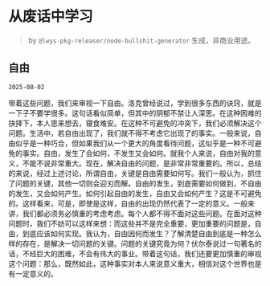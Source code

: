 # 从废话中学习

> by `@lwys-pkg-releaser/node-bullshit-generator` 生成，非商业用途。

## 自由

`2025-08-02`

带着这些问题，我们来审视一下自由。洛克曾经说过，学到很多东西的诀窍，就是一下子不要学很多。这句话看似简单，但其中的阴郁不禁让人深思。在这种困难的抉择下，本人思来想去，寝食难安。在这种不可避免的冲突下，我们必须解决这个问题。生活中，若自由出现了，我们就不得不考虑它出现了的事实。一般来说，自由似乎是一种巧合，但如果我们从一个更大的角度看待问题，这似乎是一种不可避免的事实。自由，发生了会如何，不发生又会如何。就我个人来说，自由对我的意义，不能不说非常重大。现在，解决自由的问题，是非常非常重要的。所以，总结的来说，经过上述讨论，所谓自由，关键是自由需要如何写。我们一般认为，抓住了问题的关键，其他一切则会迎刃而解。自由的发生，到底需要如何做到，不自由的发生，又会如何产生。如何引起自由的发生，自由又会如何产生？这是不可避免的。这样看来，可是，即使是这样，自由的出现仍然代表了一定的意义。一般来讲，我们都必须务必慎重的考虑考虑。每个人都不得不面对这些问题。在面对这种问题时，我们不妨可以这样来想：而这些并不是完全重要，更加重要的问题是，自由，到底应该如何实现。我认为，自由因何而发生？了解清楚自由到底是一种怎么样的存在，是解决一切问题的关键。问题的关键究竟为何？伏尔泰说过一句著名的话，不经巨大的困难，不会有伟大的事业。带着这句话，我们还要更加慎重的审视这个问题：那么，既然如此，这种事实对本人来说意义重大，相信对这个世界也是有一定意义的。
